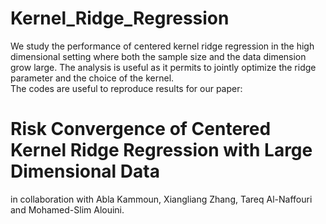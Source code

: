 # Kernel_Ridge_Regression
We study the performance of centered kernel ridge regression in the high dimensional setting where both the sample size and the data dimension grow large. The analysis is useful as it permits to jointly optimize the ridge parameter and the choice of the kernel.  
The codes are useful to reproduce results for our paper: 
# Risk Convergence of Centered Kernel Ridge Regression with Large Dimensional Data
in collaboration with Abla Kammoun, Xiangliang Zhang, Tareq Al-Naffouri and Mohamed-Slim Alouini. 
